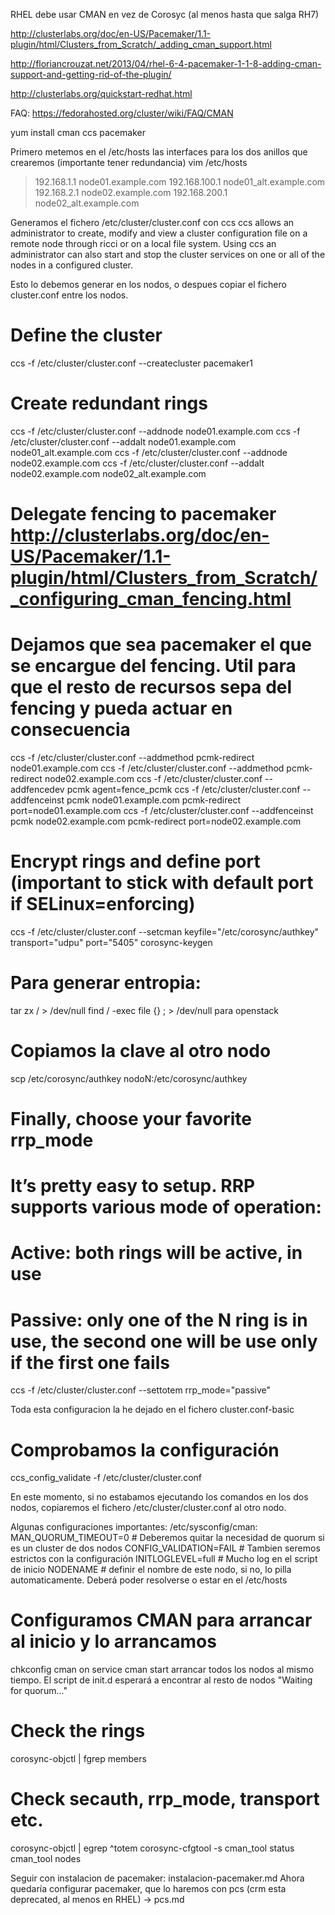 RHEL debe usar CMAN en vez de Corosyc (al menos hasta que salga RH7)

http://clusterlabs.org/doc/en-US/Pacemaker/1.1-plugin/html/Clusters_from_Scratch/_adding_cman_support.html

http://floriancrouzat.net/2013/04/rhel-6-4-pacemaker-1-1-8-adding-cman-support-and-getting-rid-of-the-plugin/

http://clusterlabs.org/quickstart-redhat.html

FAQ: https://fedorahosted.org/cluster/wiki/FAQ/CMAN


yum install cman ccs pacemaker

Primero metemos en el /etc/hosts las interfaces para los dos anillos que crearemos (importante tener redundancia)
vim /etc/hosts
> 192.168.1.1 node01.example.com
> 192.168.100.1 node01_alt.example.com
> 192.168.2.1 node02.example.com
> 192.168.200.1 node02_alt.example.com

Generamos el fichero /etc/cluster/cluster.conf con ccs
ccs allows an administrator to create, modify and view a cluster configuration file on a remote node through ricci or on a local file system. Using ccs an administrator can also start and stop the cluster services on one or all of the nodes in a configured cluster.

Esto lo debemos generar en los nodos, o despues copiar el fichero cluster.conf entre los nodos.

# Define the cluster
ccs -f /etc/cluster/cluster.conf --createcluster pacemaker1

# Create redundant rings
ccs -f /etc/cluster/cluster.conf --addnode node01.example.com
ccs -f /etc/cluster/cluster.conf --addalt node01.example.com node01_alt.example.com
ccs -f /etc/cluster/cluster.conf --addnode node02.example.com
ccs -f /etc/cluster/cluster.conf --addalt node02.example.com node02_alt.example.com

# Delegate fencing to pacemaker http://clusterlabs.org/doc/en-US/Pacemaker/1.1-plugin/html/Clusters_from_Scratch/_configuring_cman_fencing.html
# Dejamos que sea pacemaker el que se encargue del fencing. Util para que el resto de recursos sepa del fencing y pueda actuar en consecuencia
ccs -f /etc/cluster/cluster.conf --addmethod pcmk-redirect node01.example.com
ccs -f /etc/cluster/cluster.conf --addmethod pcmk-redirect node02.example.com
ccs -f /etc/cluster/cluster.conf --addfencedev pcmk agent=fence_pcmk
ccs -f /etc/cluster/cluster.conf --addfenceinst pcmk node01.example.com pcmk-redirect port=node01.example.com
ccs -f /etc/cluster/cluster.conf --addfenceinst pcmk node02.example.com pcmk-redirect port=node02.example.com

# Encrypt rings and define port (important to stick with default port if SELinux=enforcing)
ccs -f /etc/cluster/cluster.conf --setcman keyfile="/etc/corosync/authkey" transport="udpu" port="5405"
corosync-keygen
# Para generar entropia: 
tar zx / > /dev/null
find / -exec file {} \; > /dev/null
  para openstack

# Copiamos la clave al otro nodo
scp /etc/corosync/authkey nodoN:/etc/corosync/authkey

# Finally, choose your favorite rrp_mode
# It’s pretty easy to setup. RRP supports various mode of operation:
#  Active: both rings will be active, in use
#  Passive: only one of the N ring is in use, the second one will be use only if the first one fails
ccs -f /etc/cluster/cluster.conf --settotem rrp_mode="passive" 

Toda esta configuracion la he dejado en el fichero cluster.conf-basic

# Comprobamos la configuración
ccs_config_validate -f /etc/cluster/cluster.conf

En este momento, si no estabamos ejecutando los comandos en los dos nodos, copiaremos el fichero /etc/cluster/cluster.conf al otro nodo.

Algunas configuraciones importantes:
/etc/sysconfig/cman:
MAN_QUORUM_TIMEOUT=0 # Deberemos quitar la necesidad de quorum si es un cluster de dos nodos
CONFIG_VALIDATION=FAIL # Tambien seremos estrictos con la configuración
INITLOGLEVEL=full # Mucho log en el script de inicio
NODENAME # definir el nombre de este nodo, si no, lo pilla automaticamente. Deberá poder resolverse o estar en el /etc/hosts


# Configuramos CMAN para arrancar al inicio y lo arrancamos
chkconfig cman on
service cman start
  arrancar todos los nodos al mismo tiempo. El script de init.d esperará a encontrar al resto de nodos "Waiting for quorum..."

# Check the rings
corosync-objctl | fgrep members
# Check secauth, rrp_mode, transport etc.
corosync-objctl | egrep ^totem
corosync-cfgtool -s
cman_tool status
cman_tool nodes

Seguir con instalacion de pacemaker: instalacion-pacemaker.md
Ahora quedaría configurar pacemaker, que lo haremos con pcs (crm esta deprecated, al menos en RHEL) -> pcs.md

